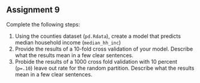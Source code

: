 Assignment 9
---

Complete the following steps:

1. Using the counties dataset (`pd.Rdata`), create a model that predicts median household income (`median_hh_inc`)
2. Provide the results of a 10-fold cross validation of your model. Describe what the results mean in a few clear sentences.
3. Probide the results of a 1000 cross fold validation with 10 percent (`p=.10`) leave out rate for the random partition. Describe what the results mean in a few clear sentences.